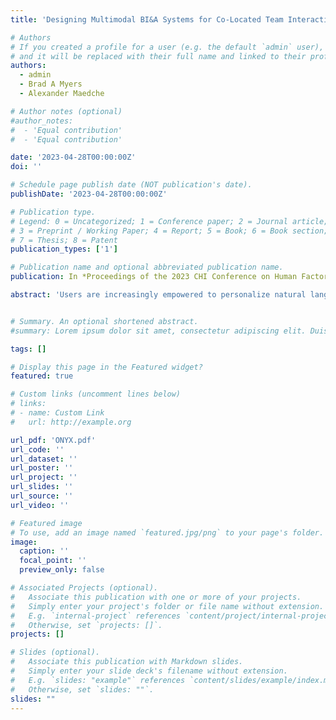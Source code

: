 ```yaml
---
title: 'Designing Multimodal BI&A Systems for Co-Located Team Interactions'

# Authors
# If you created a profile for a user (e.g. the default `admin` user), write the username (folder name) here
# and it will be replaced with their full name and linked to their profile.
authors:
  - admin
  - Brad A Myers
  - Alexander Maedche

# Author notes (optional)
#author_notes:
#  - 'Equal contribution'
#  - 'Equal contribution'

date: '2023-04-28T00:00:00Z'
doi: ''

# Schedule page publish date (NOT publication's date).
publishDate: '2023-04-28T00:00:00Z'

# Publication type.
# Legend: 0 = Uncategorized; 1 = Conference paper; 2 = Journal article;
# 3 = Preprint / Working Paper; 4 = Report; 5 = Book; 6 = Book section;
# 7 = Thesis; 8 = Patent
publication_types: ['1']

# Publication name and optional abbreviated publication name.
publication: In *Proceedings of the 2023 CHI Conference on Human Factors in Computing Systems*

abstract: 'Users are increasingly empowered to personalize natural language interfaces (NLIs) by teaching how to handle new natural language (NL) inputs. However, our formative study found that when teach- ing new NL inputs, users require assistance in clarifying ambigui- ties that arise and want insight into which parts of the input the NLI understands. In this paper we introduce ONYX, an intelligent agent that interactively learns new NL inputs by combining NL programming and programming-by-demonstration, also known as multi-modal interactive task learning. To address the aforemen- tioned challenges, ONYX provides suggestions on how ONYX could handle new NL inputs based on previously learned concepts or user-defined procedures, and poses follow-up questions to clarify ambiguities in user demonstrations, using visual and textual aids to clarify the connections. Our evaluation shows that users provided with ONYX’s new features achieved significantly higher accuracy in teaching new NL inputs (median: 93.3%) in contrast to those without (median: 73.3%).'


# Summary. An optional shortened abstract.
#summary: Lorem ipsum dolor sit amet, consectetur adipiscing elit. Duis posuere tellus ac convallis placerat. Proin tincidunt magna sed ex sollicitudin condimentum.

tags: []

# Display this page in the Featured widget?
featured: true

# Custom links (uncomment lines below)
# links:
# - name: Custom Link
#   url: http://example.org

url_pdf: 'ONYX.pdf'
url_code: ''
url_dataset: ''
url_poster: ''
url_project: ''
url_slides: ''
url_source: ''
url_video: ''

# Featured image
# To use, add an image named `featured.jpg/png` to your page's folder.
image:
  caption: ''
  focal_point: ''
  preview_only: false

# Associated Projects (optional).
#   Associate this publication with one or more of your projects.
#   Simply enter your project's folder or file name without extension.
#   E.g. `internal-project` references `content/project/internal-project/index.md`.
#   Otherwise, set `projects: []`.
projects: []

# Slides (optional).
#   Associate this publication with Markdown slides.
#   Simply enter your slide deck's filename without extension.
#   E.g. `slides: "example"` references `content/slides/example/index.md`.
#   Otherwise, set `slides: ""`.
slides: ""
---
```

